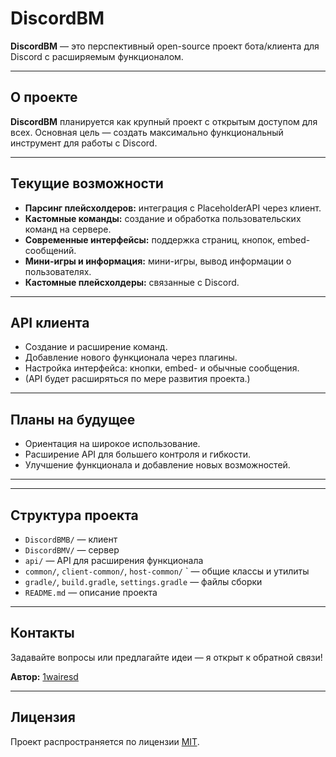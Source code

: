 # DiscordBM

**DiscordBM** — это перспективный open-source проект бота/клиента для Discord с расширяемым функционалом.

---

## О проекте

**DiscordBM** планируется как крупный проект с открытым доступом для всех. Основная цель — создать максимально функциональный инструмент для работы с Discord.

---

## Текущие возможности

- **Парсинг плейсхолдеров:** интеграция с PlaceholderAPI через клиент.
- **Кастомные команды:** создание и обработка пользовательских команд на сервере.
- **Современные интерфейсы:** поддержка страниц, кнопок, embed-сообщений.
- **Мини-игры и информация:** мини-игры, вывод информации о пользователях.
- **Кастомные плейсхолдеры:** связанные с Discord.

---

## API клиента

- Создание и расширение команд.
- Добавление нового функционала через плагины.
- Настройка интерфейса: кнопки, embed- и обычные сообщения.
- (API будет расширяться по мере развития проекта.)

---

## Планы на будущее

- Ориентация на широкое использование.
- Расширение API для большего контроля и гибкости.
- Улучшение функционала и добавление новых возможностей.

---

---

## Структура проекта

- `DiscordBMB/` — клиент
- `DiscordBMV/` — сервер
- `api/` — API для расширения функционала
- `common/`, `client-common/`, `host-common/` ` — общие классы и утилиты
- `gradle/`, `build.gradle`, `settings.gradle` — файлы сборки
- `README.md` — описание проекта

---

## Контакты

Задавайте вопросы или предлагайте идеи — я открыт к обратной связи!

**Автор:** [1wairesd](https://github.com/1wairesd)

---

## Лицензия

Проект распространяется по лицензии [MIT](LICENSE).
